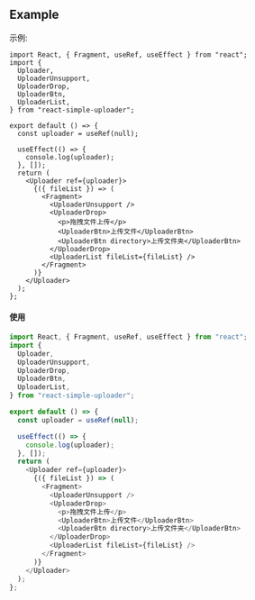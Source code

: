## Example

示例:

```tsx
import React, { Fragment, useRef, useEffect } from "react";
import {
  Uploader,
  UploaderUnsupport,
  UploaderDrop,
  UploaderBtn,
  UploaderList,
} from "react-simple-uploader";

export default () => {
  const uploader = useRef(null);

  useEffect(() => {
    console.log(uploader);
  }, []);
  return (
    <Uploader ref={uploader}>
      {({ fileList }) => (
        <Fragment>
          <UploaderUnsupport />
          <UploaderDrop>
            <p>拖拽文件上传</p>
            <UploaderBtn>上传文件</UploaderBtn>
            <UploaderBtn directory>上传文件夹</UploaderBtn>
          </UploaderDrop>
          <UploaderList fileList={fileList} />
        </Fragment>
      )}
    </Uploader>
  );
};
```

#### 使用

```ts
import React, { Fragment, useRef, useEffect } from "react";
import {
  Uploader,
  UploaderUnsupport,
  UploaderDrop,
  UploaderBtn,
  UploaderList,
} from "react-simple-uploader";

export default () => {
  const uploader = useRef(null);

  useEffect(() => {
    console.log(uploader);
  }, []);
  return (
    <Uploader ref={uploader}>
      {({ fileList }) => (
        <Fragment>
          <UploaderUnsupport />
          <UploaderDrop>
            <p>拖拽文件上传</p>
            <UploaderBtn>上传文件</UploaderBtn>
            <UploaderBtn directory>上传文件夹</UploaderBtn>
          </UploaderDrop>
          <UploaderList fileList={fileList} />
        </Fragment>
      )}
    </Uploader>
  );
};
```

<!-- import React, { Fragment, useRef, useEffect } from "react";
import {
  Uploader,
  UploaderUnsupport,
  UploaderDrop,
  UploaderBtn,
  UploaderList,
  UploaderFile,
} from "react-simple-uploader";
import SparkMD5 from "spark-md5";
import { message } from "antd";

export default () => {
  const uploaderRef = useRef(null);

  const uploadOptions = {
    target: `/api/ent/web/asyncLog/chunk`,
    //失败后最多自动重试上传次数
    maxChunkRetries: 3,
    checkChunkUploadedByResponse: (chunk: any, obj: any) => {
      const objMessage = JSON.parse(obj);
      console.log("文件块上传结果：", objMessage);
      if (objMessage && objMessage.code === 200) {
        const res = objMessage.data;
        if (res) {
          if (res.skipUpload) {
            return true;
          }
          return (res.uploaded || []).indexOf(chunk.offset + 1) >= 0;
        }
        return false;
      } else {
        message.error(objMessage.message || "上传服务出错");
        const uploader = (
          uploaderRef.current as UploaderRefType
        )?.getUploader();
        if (uploader) {
          uploader.cancel();
        }
        return false;
      }
    },
  };

  /**
   * 计算md5，实现断点续传及秒传
   * @param file
   */
  function computeMD5(file) {
    file.pause();

    //单个文件的大小限制2G
    const fileSizeLimit = 2 * 1024 * 1024 * 1024;
    // console.log('文件大小：' + file.size)
    // console.log('限制大小：' + fileSizeLimit)
    if (file.size > fileSizeLimit) {
      message.warning("文件大小不能超过2G");
      file.ignored = true;
      file.cancel();
      return;
    }

    const fileReader = new FileReader();
    const time = new Date().getTime();
    const blobSlice = File.prototype.slice;
    let currentChunk = 0;
    const chunkSize = 10 * 1024 * 1000;
    const chunks = Math.ceil(file.size / chunkSize);
    const spark = new SparkMD5.ArrayBuffer();
    //由于计算整个文件的Md5太慢，因此采用只计算第1块文件的md5的方式
    const chunkNumberMD5 = 1;

    loadNext();

    fileReader.onload = (e) => {
      spark.append(e.target.result);

      if (currentChunk < chunkNumberMD5) {
        loadNext();
      } else {
        const md5 = spark.end();
        file.uniqueIdentifier = md5;
        file.resume();
        console.log(
          `MD5计算完毕：${file.name} \nMD5：${md5} \n分片：${chunks} 大小:${
            file.size
          } 用时：${new Date().getTime() - time} ms`
        );
      }
    };

    fileReader.onerror = function () {
      console.log(`文件${file.name}读取出错，请检查该文件`);
      file.cancel();
    };

    function loadNext() {
      const start = currentChunk * chunkSize;
      const end =
        start + chunkSize >= file.size ? file.size : start + chunkSize;

      fileReader.readAsArrayBuffer(blobSlice.call(file.file, start, end));
      currentChunk++;
      console.log("计算第" + currentChunk + "块");
    }
  }

  function onFileAdded(file) {
    computeMD5(file);
  }

  function onFileSuccess(rootFile, file) {
    console.log("rootFile", rootFile);
  }

  function hanleDeleteFile() {
    const uploader = uploaderRef.current?.getUploader();
    if (uploader) {
      uploader.cancel();
    }
  }

  return (
    <Uploader
      className="uploader"
      ref={uploaderRef}
      onFileSuccess={onFileSuccess}
      onFileAdded={onFileAdded}
      options={uploadOptions}
    >
      {({ fileList }) => (
        <Fragment>
          <UploaderUnsupport />
          <UploaderDrop className="uploader-drop">
            <UploaderBtn className="uploader-btn" attrs={{ accept: [".zip"] }}>
              上传文件
            </UploaderBtn>
          </UploaderDrop>
          <UploaderList className="uploader-list" fileList={fileList}>
            {({ fileList: list }) => {
              return list.map((file) => (
                <li key={file.id}>
                  <UploaderFile file={file} />
                  {file.completed && (
                    <span
                      className="icon-file-delete"
                      onClick={hanleDeleteFile}
                    >
                      X
                    </span>
                  )}
                </li>
              ));
            }}
          </UploaderList>
        </Fragment>
      )}
    </Uploader>
  );
}; -->
